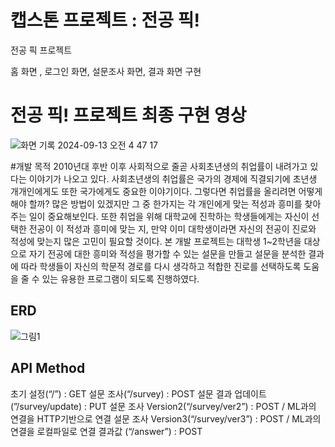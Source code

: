 # 캡스톤 프로젝트 : 전공 픽!
전공 픽 프로젝트

홈 화면 , 로그인 화면,  설문조사 화면, 결과 화면 구현

# 전공 픽! 프로젝트 최종 구현 영상
![화면 기록 2024-09-13 오전 4 47 17](https://github.com/user-attachments/assets/b0a80b1e-9019-442e-878f-e6f5abeee2a2)

#개발 목적
2010년대 후반 이후 사회적으로 줄곧 사회초년생의 취업률이 내려가고 있다는 이야기가 나오고 있다. 사회초년생의 취업률은 국가의 경제에 직결되기에 초년생 개개인에게도 또한 국가에게도 중요한 이야기이다. 그렇다면 취업률을 올리려면 어떻게 해야 할까? 많은 방법이 있겠지만 그 중 한가지는 각 개인에게 맞는 적성과 흥미를 찾아주는 일이 중요해보인다. 또한 취업을 위해 대학교에 진학하는 학생들에게는 자신이 선택한 전공이 이 적성과 흥미에 맞는 지, 만약 이미 대학생이라면 자신의 전공이 진로와 적성에 맞는지 많은 고민이 필요할 것이다. 본 개발 프로젝트는 대학생 1~2학년을 대상으로 자기 전공에 대한 흥미와 적성을 평가할 수 있는 설문을 만들고 설문을 분석한 결과에 따라 학생들이 자신의 학문적 경로를 다시 생각하고 적합한 진로를 선택하도록 도움을 줄 수 있는 유용한 프로그램이 되도록 진행하였다.

## ERD
![그림1](https://github.com/user-attachments/assets/b23a69ae-91d0-49c8-b9ff-1383c21c0204)
## API Method
초기 설정(“/”) : GET
설문 조사(“/survey) : POST
설문 결과 업데이트(”/survey/update) : PUT
설문 조사 Version2(“/survey/ver2”) : POST / ML과의 연결을 HTTP기반으로 연결
설문 조사 Version3(“/survey/ver3”) : POST / ML과의 연결을 로컬파일로 연결
결과값 (“/answer”) : POST




